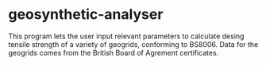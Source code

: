 # geosynthetic-analyser
This program lets the user input relevant parameters to calculate desing tensile strength of a variety of geogrids, conforming to BS8006.
Data for the geogrids comes from the British Board of Agrement certificates.
